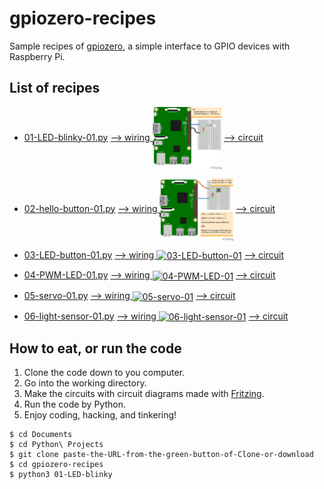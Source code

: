 # gpiozero-recipes

Sample recipes of [gpiozero](https://gpiozero.readthedocs.io/en/stable/index.html), a simple interface to GPIO devices with Raspberry Pi.

## List of recipes

- [01-LED-blinky-01.py](./01-LED-blinky-01.py)
[--> wiring <img src="images/01-LED-blinky-01_bb.png" alt="01-LED-blinky-01" title="01-LED-blinky-01" height="100" align="center">](images/01-LED-blinky-01_bb.png)
[--> circuit](images/01-LED-blinky-01_schem.png)

- [02-hello-button-01.py](./02-hello-button-01.py)
[--> wiring <img src="images/02-hello-button-01_bb.png" alt="02-hello-button-01" title="02-hello-button-01" height="100" align="center">](images/02-hello-button-01_bb.png)
[--> circuit](images/02-hello-button-01_schem.png)

- [03-LED-button-01.py](./03-LED-button-01.py)
[--> wiring <img src="images/03-LED-button-01_bb.png" alt="03-LED-button-01" title="03-LED-button-01" height="100" align="center">](images/03-LED-button-01_bb.png)
[--> circuit](images/03-LED-button-01_schem.png)

- [04-PWM-LED-01.py](./04-PWM-LED-01.py)
[--> wiring <img src="images/04-PWM-LED-01_bb.png" alt="04-PWM-LED-01" title="04-PWM-LED-01" height="100" align="center">](images/04-PWM-LED-01_bb.png)
[--> circuit](images/04-PWM-LED-01_schem.png)

- [05-servo-01.py](./05-servo-01.py)
[--> wiring <img src="images/05-servo-01_bb.png" alt="05-servo-01" title="05-servo-01" height="100" align="center">](images/05-servo-01_bb.png)
[--> circuit](images/05-servo-01_schem.png)

- [06-light-sensor-01.py](./06-light-sensor-01.py)
[--> wiring <img src="images/06-light-sensor-01_bb.png" alt="06-light-sensor-01" title="06-light-sensor-01" height="100" align="center">](images/06-light-sensor-01_bb.png)
[--> circuit](images/06-light-sensor-01_schem.png)


## How to eat, or run the code

1. Clone the code down to you computer.
2. Go into the working directory.
3. Make the circuits with circuit diagrams made with [Fritzing](http://fritzing.org/home/).
4. Run the code by Python.
5. Enjoy coding, hacking, and tinkering!

```
$ cd Documents
$ cd Python\ Projects
$ git clone paste-the-URL-from-the-green-button-of-Clone-or-download
$ cd gpiozero-recipes
$ python3 01-LED-blinky
```
